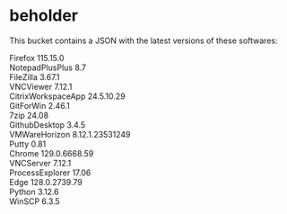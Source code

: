 # beholder
This bucket contains a JSON with the latest versions of these softwares:

Firefox            115.15.0         
NotepadPlusPlus    8.7              
FileZilla          3.67.1           
VNCViewer          7.12.1           
CitrixWorkspaceApp 24.5.10.29       
GitForWin          2.46.1           
7zip               24.08            
GithubDesktop      3.4.5            
VMWareHorizon      8.12.1.23531249  
Putty              0.81             
Chrome             129.0.6668.59    
VNCServer          7.12.1           
ProcessExplorer    17.06            
Edge               128.0.2739.79    
Python             3.12.6           
WinSCP             6.3.5            



